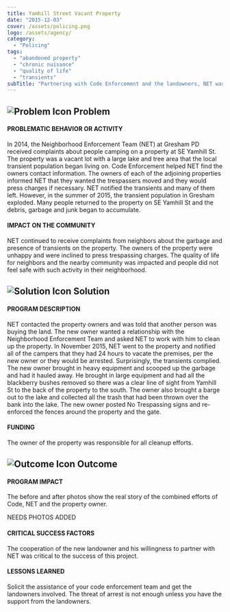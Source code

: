 ```yaml
---
title: Yamhill Street Vacant Property
date: "2015-12-03"
cover: /assets/policing.png
logo: /assets/agency/
category:
  - "Policing"
tags:
  - "abandoned property"
  - "chronic nuisance"
  - "quality of life"
  - "transients"
subTitle: "Partnering with Code Enforcement and the landowners, NET was able to successfully address illegal camping on a vacant lot."
---
```


## ![Problem Icon](https://github.com/google/material-design-icons/raw/master/alert/1x_web/ic_error_outline_black_48dp.png "Problem") Problem

#### PROBLEMATIC BEHAVIOR OR ACTIVITY

In 2014, the Neighborhood Enforcement Team (NET) at Gresham PD received complaints about people camping on a property at SE Yamhill St. The property was a vacant lot with a large lake and tree area that the local transient population began living on. Code Enforcement helped NET find the owners contact information. The owners of each of the adjoining properties informed NET that they wanted the trespassers moved and they would press charges if necessary. NET notified the transients and many of them left. However, in the summer of 2015, the transient population in Gresham exploded. Many people returned to the property on SE Yamhill St and the debris, garbage and junk began to accumulate.

#### IMPACT ON THE COMMUNITY

NET continued to receive complaints from neighbors about the garbage and presence of transients on the property. The owners of the property were unhappy and were inclined to press trespassing charges. The quality of life for neighbors and the nearby community was impacted and people did not feel safe with such activity in their neighborhood.

## ![Solution Icon](https://github.com/google/material-design-icons/raw/master/action/1x_web/ic_lightbulb_outline_black_48dp.png "Solution") Solution

#### PROGRAM DESCRIPTION

NET contacted the property owners and was told that another person was buying the land. The new owner wanted a relationship with the Neighborhood Enforcement Team and asked NET to work with him to clean up the property. In November 2015, NET went to the property and notified all of the campers that they had 24 hours to vacate the premises, per the new owner or they would be arrested. Surprisingly, the transients complied. The new owner brought in heavy equipment and scooped up the garbage and had it hauled away. He brought in large equipment and had all the blackberry bushes removed so there was a clear line of sight from Yamhill St to the back of the property to the south. The owner also brought a barge out to the lake and collected all the trash that had been thrown over the bank into the lake. The new owner posted No Trespassing signs and re-enforced the fences around the property and the gate.

#### FUNDING

The owner of the property was responsible for all cleanup efforts.

## ![Outcome Icon](https://github.com/google/material-design-icons/raw/master/action/1x_web/ic_view_list_black_48dp.png "Outcome") Outcome

#### PROGRAM IMPACT

The before and after photos show the real story of the combined efforts of Code, NET and the property owner.

NEEDS PHOTOS ADDED

#### CRITICAL SUCCESS FACTORS

The cooperation of the new landowner and his willingness to partner with NET was critical to the success of this project.

#### LESSONS LEARNED

Solicit the assistance of your code enforcement team and get the landowners involved. The threat of arrest is not enough unless you have the support from the landowners.
